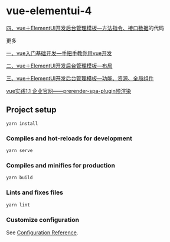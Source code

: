 # vue-elementui-4
[四、vue＋ElementUI开发后台管理模板—方法指令、接口数据](https://www.jianshu.com/p/e770b948d99c)的代码

更多

[一、vue入门基础开发—手把手教你用vue开发](https://www.jianshu.com/p/4d9b2183601d)

[二、vue＋ElementUI开发后台管理模板—布局](https://www.jianshu.com/p/ec2e64acb5da)

[三、vue＋ElementUI开发后台管理模板—功能、资源、全局组件](https://www.jianshu.com/p/8ab72e99d46d)

[vue实践1.1 企业官网——prerender-spa-plugin预渲染](https://www.jianshu.com/p/f3f0e480ba86)
## Project setup
```
yarn install
```

### Compiles and hot-reloads for development
```
yarn serve
```

### Compiles and minifies for production
```
yarn build
```

### Lints and fixes files
```
yarn lint
```

### Customize configuration
See [Configuration Reference](https://cli.vuejs.org/config/).
